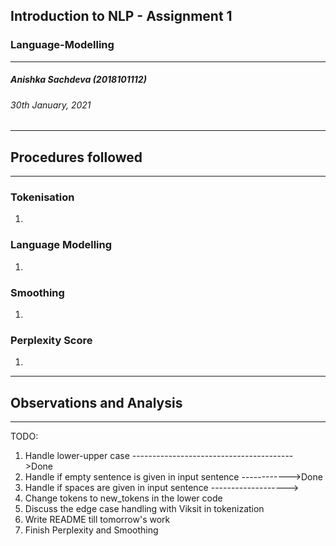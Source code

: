 ## Introduction to NLP - Assignment 1 
### Language-Modelling
---
##### Anishka Sachdeva (2018101112)
###### 30th January, 2021
---
## Procedures followed
---

### Tokenisation
1. 

### Language Modelling
1. 

### Smoothing
1. 

### Perplexity Score
1. 

---
## Observations and Analysis
---


TODO:
1. Handle lower-upper case ---------------------------------------->Done
2. Handle if empty sentence is given in input sentence ------------>Done
3. Handle if spaces are given in input sentence ------------------->
4. Change tokens to new_tokens in the lower code
5. Discuss the edge case handling with Viksit in tokenization
6. Write README till tomorrow's work
7. Finish Perplexity and Smoothing